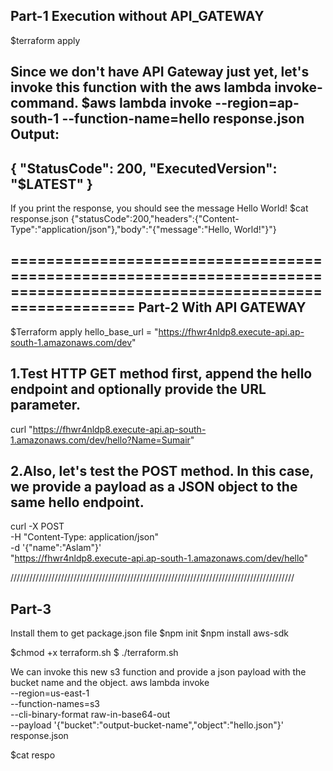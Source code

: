 Part-1 Execution without API_GATEWAY
-------------------------------------
$terraform apply

Since we don't have API Gateway just yet, let's invoke this function with the aws lambda invoke-command.
$aws lambda invoke --region=ap-south-1 --function-name=hello response.json
Output:
------
{
    "StatusCode": 200,
    "ExecutedVersion": "$LATEST"
}
---------------------------------
If you print the response, you should see the message Hello World!
$cat response.json
{"statusCode":200,"headers":{"Content-Type":"application/json"},"body":"{\"message\":\"Hello, World!\"}"}

=======================================================================================================================
Part-2 With API GATEWAY 
-----------------------------------
$Terraform apply 
hello_base_url = "https://fhwr4nldp8.execute-api.ap-south-1.amazonaws.com/dev"

1.Test HTTP GET method first, append the hello endpoint and optionally provide the URL parameter.
-------------------------------------------------------------------------------------------------
curl "https://fhwr4nldp8.execute-api.ap-south-1.amazonaws.com/dev/hello?Name=Sumair"

2.Also, let's test the POST method. In this case, we provide a payload as a JSON object to the same hello endpoint.
-------------------------------------------------------------------------------------------------------------------
curl -X POST \
-H "Content-Type: application/json" \
-d '{"name":"Aslam"}' \
"https://fhwr4nldp8.execute-api.ap-south-1.amazonaws.com/dev/hello"

//////////////////////////////////////////////////////////////////////////////////////////

Part-3
----------------
Install them to get package.json file
$npm init 
$npm install aws-sdk

$chmod +x terraform.sh
$ ./terraform.sh

We can invoke this new s3 function and provide a json payload with the bucket name and the object.
aws lambda invoke \
 --region=us-east-1 \
 --function-names=s3 \
 --cli-binary-format raw-in-base64-out \
 --payload '{"bucket":"output-bucket-name","object":"hello.json"}' \
 response.json

 $cat respo
